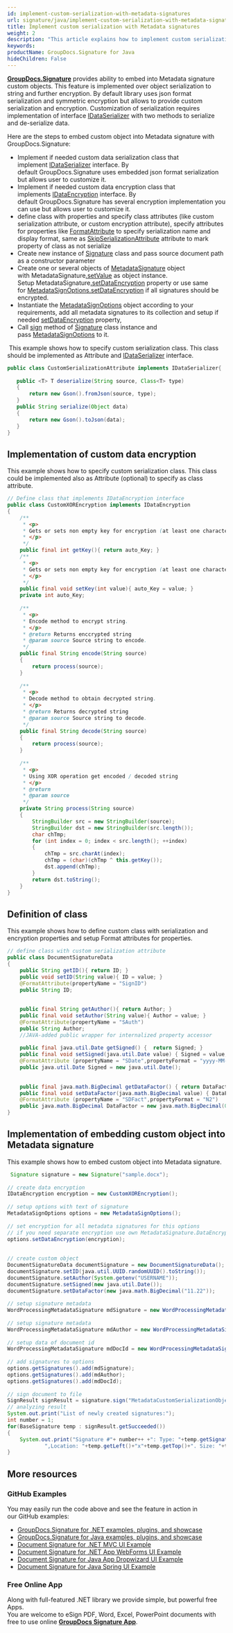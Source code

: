 ```yaml
---
id: implement-custom-serialization-with-metadata-signatures
url: signature/java/implement-custom-serialization-with-metadata-signatures
title: Implement custom serialization with Metadata signatures
weight: 2
description: "This article explains how to implement custom serialization for Metadata electronic signatures."
keywords: 
productName: GroupDocs.Signature for Java
hideChildren: False
---
```

[**GroupDocs.Signature**](https://products.groupdocs.com/signature/java) provides ability to embed into Metadata signature custom objects. This feature is implemented over object serialization to string and further encryption. By default library uses json format serialization and symmetric encryption but allows to provide custom serialization and encryption. Customization of serialization requires implementation of interface [IDataSerializer](https://apireference.groupdocs.com/java/signature/com.groupdocs.signature.domain.extensions.serialization/IDataSerializer) with two methods to serialize and de-serialize data.

Here are the steps to embed custom object into Metadata signature with GroupDocs.Signature:

*   Implement if needed custom data serialization class that implement [IDataSerializer](https://apireference.groupdocs.com/java/signature/com.groupdocs.signature.domain.extensions.serialization/IDataSerializer) interface. By default GroupDocs.Signature uses embedded json format serialization but allows user to customize it.    
*   Implement if needed custom data encryption class that implements [IDataEncryption](https://apireference.groupdocs.com/java/signature/com.groupdocs.signature.domain.extensions.encryption/IDataEncryption) interface. By default GroupDocs.Signature has several encryption implementation you can use but allows user to customize it.
*   define class with properties and specify class attributes (like custom serialization attribute, or custom encryption attribute), specify attributes for properties like [FormatAttribute](https://apireference.groupdocs.com/java/signature/com.groupdocs.signature.domain.extensions.serialization/FormatAttribute) to specify serialization name and display format, same as [SkipSerializationAttribute](https://apireference.groupdocs.com/java/signature/com.groupdocs.signature.domain.extensions.serialization/SkipSerializationAttribute) attribute to mark property of class as not serialize 
*   Create new instance of [Signature](https://apireference.groupdocs.com/java/signature/com.groupdocs.signature/Signature) class and pass source document path as a constructor parameter
*   Create one or several objects of [MetadataSignature](https://apireference.groupdocs.com/java/signature/com.groupdocs.signature.domain.signatures.metadata/MetadataSignature) object with MetadataSignature[.setValue](https://apireference.groupdocs.com/java/signature/com.groupdocs.signature.domain.signatures.metadata/MetadataSignature#setValue(java.lang.Object)) as object instance. Setup MetadataSignature[.setDataEncryption](https://apireference.groupdocs.com/java/signature/com.groupdocs.signature.domain.signatures.metadata/MetadataSignature#setDataEncryption(com.groupdocs.signature.domain.extensions.encryption.IDataEncryption)) property or use same for [MetadataSignOptions.setDataEncryption](https://apireference.groupdocs.com/java/signature/com.groupdocs.signature.options.sign/MetadataSignOptions#setDataEncryption(com.groupdocs.signature.domain.extensions.encryption.IDataEncryption)) if all signatures should be encrypted.
*   Instantiate the [MetadataSignOptions](https://apireference.groupdocs.com/java/signature/com.groupdocs.signature.options.sign/MetadataSignOptions) object according to your requirements, add all metadata signatures to its collection and setup if needed [setDataEncryption](https://apireference.groupdocs.com/java/signature/com.groupdocs.signature.options.sign/MetadataSignOptions#setDataEncryption(com.groupdocs.signature.domain.extensions.encryption.IDataEncryption)) property,
*   Call [sign](https://apireference.groupdocs.com/java/signature/com.groupdocs.signature/Signature#sign(java.io.OutputStream,%20com.groupdocs.signature.options.sign.SignOptions)) method of [Signature](https://apireference.groupdocs.com/java/signature/com.groupdocs.signature/Signature) class instance and pass [MetadataSignOptions](https://apireference.groupdocs.com/java/signature/com.groupdocs.signature.options.sign/MetadataSignOptions) to it.

 This example shows how to specify custom serialization class. This class should be implemented as Attribute and [IDataSerializer](https://apireference.groupdocs.com/signature/java/com.groupdocs.signature.domain.extensions.serialization/IDataSerializer) interface.

```java
public class CustomSerializationAttribute implements IDataSerializer{
 
   public <T> T deserialize(String source, Class<T> type)
   {
       return new Gson().fromJson(source, type);
   }
   public String serialize(Object data)
   {
       return new Gson().toJson(data);
   }
}
```

## Implementation of custom data encryption

This example shows how to specify custom serialization class. This class could be implemented also as Attribute (optional) to specify as class attribute.

```java
// Define class that implements IDataEncryption interface
public class CustomXOREncryption implements IDataEncryption
{
    /**
     * <p>
     * Gets or sets non empty key for encryption (at least one character)
     * </p>
     */
    public final int getKey(){ return auto_Key; }
    /**
     * <p>
     * Gets or sets non empty key for encryption (at least one character)
     * </p>
     */
    public final void setKey(int value){ auto_Key = value; }
    private int auto_Key;
 
    /**
     * <p>
     * Encode method to encrypt string.
     * </p>
     * @return Returns enccrypted string
     * @param source Source string to encode.
     */
    public final String encode(String source)
    {
        return process(source);
    }
 
    /**
     * <p>
     * Decode method to obtain decrypted string.
     * </p>
     * @return Returns decrypted string
     * @param source Source string to decode.
     */
    public final String decode(String source)
    {
        return process(source);
    }
 
    /**
     * <p>
     * Using XOR operation get encoded / decoded string
     * </p>
     * @return
     * @param source
     */
    private String process(String source)
    {
        StringBuilder src = new StringBuilder(source);
        StringBuilder dst = new StringBuilder(src.length());
        char chTmp;
        for (int index = 0; index < src.length(); ++index)
        {
            chTmp = src.charAt(index);
            chTmp = (char)(chTmp ^ this.getKey());
            dst.append(chTmp);
        }
        return dst.toString();
    }
}
```

## Definition of class

This example shows how to define custom class with serialization and encryption properties and setup Format attributes for properties.   

```java
// define class with custom serialization attribute
public class DocumentSignatureData
{
    public String getID(){ return ID; }
    public void setID(String value){ ID = value; }
    @FormatAttribute(propertyName = "SignID")
    public String ID;
 
 
    public final String getAuthor(){ return Author; }
    public final void setAuthor(String value){ Author = value; }
    @FormatAttribute(propertyName = "SAuth")
    public String Author;
    //JAVA-added public wrapper for internalized property accessor
 
    public final java.util.Date getSigned() {  return Signed; }
    public final void setSigned(java.util.Date value) { Signed = value; }
    @FormatAttribute (propertyName = "SDate",propertyFormat = "yyyy-MM-dd")
    public java.util.Date Signed = new java.util.Date();
 
 
    public final java.math.BigDecimal getDataFactor() { return DataFactor; }
    public final void setDataFactor(java.math.BigDecimal value) { DataFactor = value; }
    @FormatAttribute (propertyName = "SDFact",propertyFormat = "N2")
    public java.math.BigDecimal DataFactor = new java.math.BigDecimal(0.01);
}
```

## Implementation of embedding custom object into Metadata signature

This example shows how to embed custom object into Metadata signature.

```java
 Signature signature = new Signature("sample.docx");
 
// create data encryption
IDataEncryption encryption = new CustomXOREncryption();
 
// setup options with text of signature
MetadataSignOptions options = new MetadataSignOptions();
 
// set encryption for all metadata signatures for this options
// if you need separate encryption use own MetadataSignature.DataEncryption property
options.setDataEncryption(encryption);
 
 
// create custom object
DocumentSignatureData documentSignature = new DocumentSignatureData();
documentSignature.setID(java.util.UUID.randomUUID().toString());
documentSignature.setAuthor(System.getenv("USERNAME"));
documentSignature.setSigned(new java.util.Date());
documentSignature.setDataFactor(new java.math.BigDecimal("11.22"));
 
// setup signature metadata
WordProcessingMetadataSignature mdSignature = new WordProcessingMetadataSignature("Signature", documentSignature);
 
// setup signature metadata
WordProcessingMetadataSignature mdAuthor = new WordProcessingMetadataSignature("Author", "Mr.Scherlock Holmes");
 
// setup data of document id
WordProcessingMetadataSignature mdDocId = new WordProcessingMetadataSignature("DocumentId", java.util.UUID.randomUUID().toString());
 
// add signatures to options
options.getSignatures().add(mdSignature);
options.getSignatures().add(mdAuthor);
options.getSignatures().add(mdDocId);
 
// sign document to file
SignResult signResult = signature.sign("MetadataCustomSerializationObject.docx", options);
// analyzing result
System.out.print("List of newly created signatures:");
int number = 1;
for(BaseSignature temp : signResult.getSucceeded())
{
    System.out.print("Signature #"+ number++ +": Type: "+temp.getSignatureType()+" Id:"+temp.getSignatureId()+
            ",Location: "+temp.getLeft()+"x"+temp.getTop()+". Size: "+temp.getWidth()+"x"+temp.getHeight());
}
```

## More resources

### GitHub Examples 

You may easily run the code above and see the feature in action in our GitHub examples:

*   [GroupDocs.Signature for .NET examples, plugins, and showcase](https://github.com/groupdocs-signature/GroupDocs.Signature-for-.NET)    
*   [GroupDocs.Signature for Java examples, plugins, and showcase](https://github.com/groupdocs-signature/GroupDocs.Signature-for-Java)    
*   [Document Signature for .NET MVC UI Example](https://github.com/groupdocs-signature/GroupDocs.Signature-for-.NET-MVC)    
*   [Document Signature for .NET App WebForms UI Example](https://github.com/groupdocs-signature/GroupDocs.Signature-for-.NET-WebForms)    
*   [Document Signature for Java App Dropwizard UI Example](https://github.com/groupdocs-signature/GroupDocs.Signature-for-Java-Dropwizard)   
*   [Document Signature for Java Spring UI Example](https://github.com/groupdocs-signature/GroupDocs.Signature-for-Java-Spring)
    

### Free Online App 

Along with full-featured .NET library we provide simple, but powerful free Apps.  
You are welcome to eSign PDF, Word, Excel, PowerPoint documents with free to use online **[GroupDocs Signature App](https://products.groupdocs.app/signature)**.
